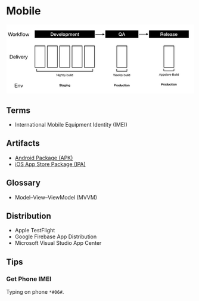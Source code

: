 # Mobile

![Pipeline](/assets/images/fastlane/pipeline.jpeg)

## Terms

- International Mobile Equipment Identity (IMEI)

## Artifacts

- [Android Package (APK)](/android/apk.md)
- [iOS App Store Package (IPA)](/apple/ios/ipa.md)

## Glossary

- Model–View–ViewModel (MVVM)

## Distribution

- Apple TestFlight
- Google Firebase App Distribution
- Microsoft Visual Studio App Center

## Tips

### Get Phone IMEI

Typing on phone `*#06#`.
